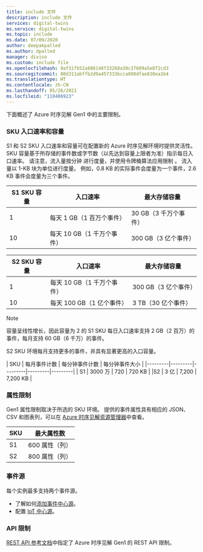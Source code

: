 ```yaml
---
title: include 文件
description: include 文件
services: digital-twins
ms.service: digital-twins
ms.topic: include
ms.date: 07/09/2020
author: deepakpalled
ms.author: dpalled
manager: diviso
ms.custom: include file
ms.openlocfilehash: 9af31fb52a888148f33268a30c37609a5e8f2cd3
ms.sourcegitcommit: 80d311abffb2d9a457333bcca898dfae830ea1b4
ms.translationtype: HT
ms.contentlocale: zh-CN
ms.lasthandoff: 05/26/2021
ms.locfileid: "110486923"
---
```

下面概述了 Azure 时序见解 Gen1 中的主要限制。

### <a name="sku-ingress-rates-and-capacities"></a>SKU 入口速率和容量

S1 和 S2 SKU 入口速率和容量可在配置新的 Azure 时序见解环境时提供灵活性。 SKU 容量基于所存储的事件数或字节数（以先达到容量上限者为准）指示每日入口速率。 请注意，流入量按分钟  进行度量，并使用令牌桶算法应用限制  。 流入量以 1-KB 块为单位进行度量。 例如，0.8 KB 的实际事件会度量为一个事件，2.6 KB 事件会度量为三个事件。

| S1 SKU 容量 | 入口速率 | 最大存储容量
| --- | --- | --- |
| 1 | 每天 1 GB（1 百万个事件） | 30 GB（3 千万个事件） |
| 10 | 每天 10 GB（1 千万个事件） | 300 GB（3 亿个事件） |

| S2 SKU 容量 | 入口速率 | 最大存储容量
| --- | --- | --- |
| 1 | 每天 10 GB（1 千万个事件） | 300 GB（3 亿个事件） |
| 10 | 每天 100 GB（1 亿个事件） | 3 TB（30 亿个事件） |

> [!NOTE]
> 容量呈线性增长，因此容量为 2 的 S1 SKU 每日入口速率支持 2 GB（2 百万）的事件，每月支持 60 GB（6 千万）的事件。

S2 SKU 环境每月支持更多的事件，并具有显著更高的入口容量。

| SKU  | 每月事件计数  | 每分钟事件计数 | 每分钟事件大小  |
|---------|---------|---------|---------|---------|
| S1     |   3000 万   |  720    |  720 KB   |
 |S2     |   3 亿   | 7,200   | 7,200 KB  |

### <a name="property-limits"></a>属性限制

Gen1 属性限制取决于所选的 SKU 环境。 提供的事件属性具有相应的 JSON、CSV 和图表列，可以在 [Azure 时序见解资源管理器](../articles/time-series-insights/time-series-quickstart.md)中查看。

| SKU | 最大属性数 |
| --- | --- |
| S1 | 600 属性（列） |
| S2 | 800 属性（列） |

### <a name="event-sources"></a>事件源

每个实例最多支持两个事件源。

* 了解如何[添加事件中心源](../articles/time-series-insights/how-to-ingest-data-event-hub.md)。
* 配置 [IoT 中心源](../articles/time-series-insights/how-to-ingest-data-iot-hub.md)。

### <a name="api-limits"></a>API 限制

[REST API 参考文档](/rest/api/time-series-insights/dataaccess(preview)/query/getavailability)中指定了 Azure 时序见解 Gen1 的 REST API 限制。
